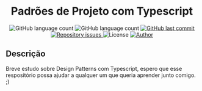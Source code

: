 <h1 align="center">
  Padrões de Projeto com Typescript
</h1>

<p align="center">
  <img alt="GitHub language count" src="https://img.shields.io/github/languages/count/lyandeveloper/DesignPatterns-TS">
  
  <img alt="GitHub language count" src="https://img.shields.io/github/languages/top/lyandeveloper/DesignPatterns-TS">

  <a href="https://github.com/lyandeveloper/DesignPatterns-TS/commits/master">
    <img alt="GitHub last commit" src="https://img.shields.io/github/last-commit/lyandeveloper/DesignPatterns-TS">
  </a>

  <a href="https://github.com/lyandeveloper/DesignPatterns-TS/issues">
    <img alt="Repository issues" src="https://img.shields.io/github/issues/lyandeveloper/DesignPatterns-TS">
  </a>

  <img alt="License" src="https://img.shields.io/badge/license-MIT-brightgreen">
  
  <a href="https://github.com/lyandeveloper/">
    <img alt="Author" src="https://img.shields.io/badge/author-Elian%20Campos-blue">
  </a>
</p>

## Descrição

Breve estudo sobre Design Patterns com Typescript, espero que esse respositório possa ajudar a qualquer um que queria aprender junto comigo. ;)
